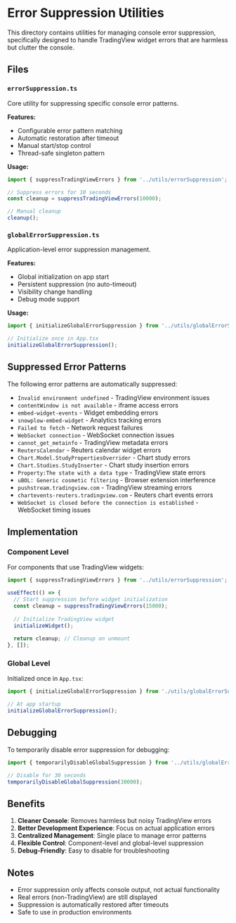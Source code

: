 # Error Suppression Utilities

This directory contains utilities for managing console error suppression, specifically designed to handle TradingView widget errors that are harmless but clutter the console.

## Files

### `errorSuppression.ts`
Core utility for suppressing specific console error patterns.

**Features:**
- Configurable error pattern matching
- Automatic restoration after timeout
- Manual start/stop control
- Thread-safe singleton pattern

**Usage:**
```typescript
import { suppressTradingViewErrors } from '../utils/errorSuppression';

// Suppress errors for 10 seconds
const cleanup = suppressTradingViewErrors(10000);

// Manual cleanup
cleanup();
```

### `globalErrorSuppression.ts`
Application-level error suppression management.

**Features:**
- Global initialization on app start
- Persistent suppression (no auto-timeout)
- Visibility change handling
- Debug mode support

**Usage:**
```typescript
import { initializeGlobalErrorSuppression } from '../utils/globalErrorSuppression';

// Initialize once in App.tsx
initializeGlobalErrorSuppression();
```

## Suppressed Error Patterns

The following error patterns are automatically suppressed:

- `Invalid environment undefined` - TradingView environment issues
- `contentWindow is not available` - iframe access errors
- `embed-widget-events` - Widget embedding errors
- `snowplow-embed-widget` - Analytics tracking errors
- `Failed to fetch` - Network request failures
- `WebSocket connection` - WebSocket connection issues
- `cannot_get_metainfo` - TradingView metadata errors
- `ReutersCalendar` - Reuters calendar widget errors
- `Chart.Model.StudyPropertiesOverrider` - Chart study errors
- `Chart.Studies.StudyInserter` - Chart study insertion errors
- `Property:The state with a data type` - TradingView state errors
- `uBOL: Generic cosmetic filtering` - Browser extension interference
- `pushstream.tradingview.com` - TradingView streaming errors
- `chartevents-reuters.tradingview.com` - Reuters chart events errors
- `WebSocket is closed before the connection is established` - WebSocket timing issues

## Implementation

### Component Level
For components that use TradingView widgets:

```typescript
import { suppressTradingViewErrors } from '../utils/errorSuppression';

useEffect(() => {
  // Start suppression before widget initialization
  const cleanup = suppressTradingViewErrors(15000);
  
  // Initialize TradingView widget
  initializeWidget();
  
  return cleanup; // Cleanup on unmount
}, []);
```

### Global Level
Initialized once in `App.tsx`:

```typescript
import { initializeGlobalErrorSuppression } from './utils/globalErrorSuppression';

// At app startup
initializeGlobalErrorSuppression();
```

## Debugging

To temporarily disable error suppression for debugging:

```typescript
import { temporarilyDisableGlobalSuppression } from '../utils/globalErrorSuppression';

// Disable for 30 seconds
temporarilyDisableGlobalSuppression(30000);
```

## Benefits

1. **Cleaner Console**: Removes harmless but noisy TradingView errors
2. **Better Development Experience**: Focus on actual application errors
3. **Centralized Management**: Single place to manage error patterns
4. **Flexible Control**: Component-level and global-level suppression
5. **Debug-Friendly**: Easy to disable for troubleshooting

## Notes

- Error suppression only affects console output, not actual functionality
- Real errors (non-TradingView) are still displayed
- Suppression is automatically restored after timeouts
- Safe to use in production environments